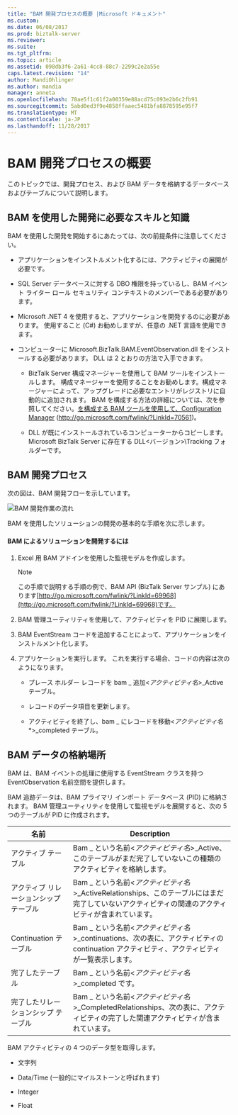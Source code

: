 ```yaml
---
title: "BAM 開発プロセスの概要 |Microsoft ドキュメント"
ms.custom: 
ms.date: 06/08/2017
ms.prod: biztalk-server
ms.reviewer: 
ms.suite: 
ms.tgt_pltfrm: 
ms.topic: article
ms.assetid: 098db3f6-2a61-4cc8-88c7-2299c2e2a55e
caps.latest.revision: "14"
author: MandiOhlinger
ms.author: mandia
manager: anneta
ms.openlocfilehash: 78ae5f1c61f2a00359e88acd75c093e2b6c2fb91
ms.sourcegitcommit: 5abd0ed3f9e4858ffaaec5481bfa8878595e95f7
ms.translationtype: MT
ms.contentlocale: ja-JP
ms.lasthandoff: 11/28/2017
---
```

# <a name="overview-of-the-bam-development-process"></a>BAM 開発プロセスの概要
このトピックでは、開発プロセス、および BAM データを格納するデータベースおよびテーブルについて説明します。  
  
## <a name="prerequisites-for-developing-with-bam"></a>BAM を使用した開発に必要なスキルと知識  
 BAM を使用した開発を開始するにあたっては、次の前提条件に注意してください。  
  
-   アプリケーションをインストルメント化するには、アクティビティの展開が必要です。  
  
-   SQL Server データベースに対する DBO 権限を持っているし、BAM イベント ライター ロール セキュリティ コンテキストのメンバーである必要があります。  
  
-   Microsoft .NET 4 を使用すると、アプリケーションを開発するのに必要があります。 使用すること (C#) お勧めしますが、任意の .NET 言語を使用できます。  
  
-   コンピューターに Microsoft.BizTalk.BAM.EventObservation.dll をインストールする必要があります。 DLL は 2 とおりの方法で入手できます。  
  
    -   BizTalk Server 構成マネージャーを使用して BAM ツールをインストールします。 構成マネージャーを使用することをお勧めします。構成マネージャーによって、アップグレードに必要なエントリがレジストリに自動的に追加されます。 BAM を構成する方法の詳細については、次を参照してください。[を構成する BAM ツールを使用して、Configuration Manager](http://go.microsoft.com/fwlink/?LinkId=70561) (http://go.microsoft.com/fwlink/?LinkId=70561)。  
  
    -   DLL が既にインストールされているコンピューターからコピーします。 Microsoft BizTalk Server に存在する DLL\<バージョン\>\Tracking フォルダーです。  
  
## <a name="bam-development-process"></a>BAM 開発プロセス  
 次の図は、BAM 開発フローを示しています。  
  
 ![BAM 開発作業の流れ](../core/media/dwb-bamdevelopmentflowc.gif "dwb_bamdevelopmentflowc")  
  
 BAM を使用したソリューションの開発の基本的な手順を次に示します。  
  
#### <a name="to-develop-a-bam-enabled-solution"></a>BAM によるソリューションを開発するには  
  
1.  Excel 用 BAM アドインを使用した監視モデルを作成します。  
  
    > [!NOTE]
    >  この手順で説明する手順の例で、BAM API (BizTalk Server サンプル) にあります[http://go.microsoft.com/fwlink/?LinkId=69968](http://go.microsoft.com/fwlink/?LinkId=69968)です。  
  
2.  BAM 管理ユーティリティを使用して、アクティビティを PID に展開します。  
  
3.  BAM EventStream コードを追加することによって、アプリケーションをインストルメント化します。  
  
4.  アプリケーションを実行します。 これを実行する場合、コードの内容は次のようになります。  
  
    -   プレース ホルダー レコードを bam _ 追加\<*アクティビティ名*\>_Active テーブル。  
  
    -   レコードのデータ項目を更新します。  
  
    -   アクティビティを終了し、bam _ にレコードを移動\<*アクティビティ名**\>_completed テーブル。  
  
## <a name="where-bam-data-is-stored"></a>BAM データの格納場所  
 BAM は、BAM イベントの処理に使用する EventStream クラスを持つ EventObservation 名前空間を提供します。  
  
 BAM 追跡データは、BAM プライマリ インポート データベース (PID) に格納されます。 BAM 管理ユーティリティを使用して監視モデルを展開すると、次の 5 つのテーブルが PID に作成されます。  
  
|名前|Description|  
|----------|-----------------|  
|アクティブ テーブル|Bam _ という名前\<*アクティビティ名*\>_Active、このテーブルがまだ完了していないこの種類のアクティビティを格納します。|  
|アクティブ リレーションシップ テーブル|Bam _ という名前\<*アクティビティ名*\>_ActiveRelationships、このテーブルにはまだ完了していないアクティビティの関連のアクティビティが含まれています。|  
|Continuation テーブル|Bam _ という名前\<*アクティビティ名*\>_continuations、次の表に、アクティビティの continuation アクティビティ、アクティビティが一覧表示します。|  
|完了したテーブル|Bam _ という名前\<*アクティビティ名*\>_completed です。|  
|完了したリレーションシップ テーブル|Bam _ という名前\<*アクティビティ名*\>_CompletedRelationships、次の表に、アクティビティの完了した関連アクティビティが含まれています。|  
  
 BAM アクティビティの 4 つのデータ型を取得します。  
  
-   文字列  
  
-   Data/Time (一般的にマイルストーンと呼ばれます)  
  
-   Integer  
  
-   Float